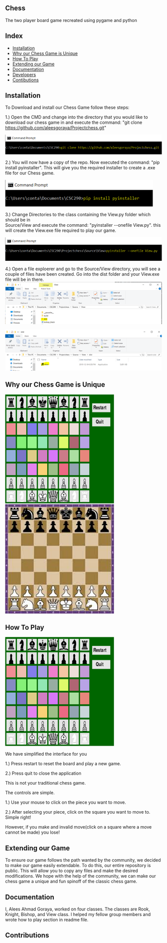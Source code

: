 ## Chess
The two player board game recreated using pygame and python

## Index
- [Installation](https://github.com/aleesgoraya/Projectchess#installation)
- [Why our Chess Game is Unique](https://github.com/aleesgoraya/Projectchess#why-our-chess-game-is-unique)
- [How To Play](https://github.com/aleesgoraya/Projectchess#how-to-play)
- [Extending our Game](https://github.com/aleesgoraya/Projectchess#extending-our-game)
- [Documentation](https://github.com/aleesgoraya/Projectchess#documentation)
- [Developers](https://github.com/aleesgoraya/Projectchess#developers)
- [Contibutions](https://github.com/aleesgoraya/Projectchess#contributions)



## Installation
To Download and install our Chess Game follow these steps:

1.) Open the CMD and change into the directory that you would like to download our chess game in 
and execute the command: "git clone https://github.com/aleesgoraya/Projectchess.git"

<img src="https://raw.githubusercontent.com/aleesgoraya/Projectchess/master/images/install1.PNG"/>

2.) You will now have a copy of the repo. Now executed the command:
"pip install pyinstaller". This will give you the required installer 
to create a .exe file for our Chess game. 

<img src="https://raw.githubusercontent.com/aleesgoraya/Projectchess/master/images/insta.png"/>

3.) Change Directories to the class containing the View.py folder which should be in  
Source/View and execute the command: "pyinstaller --onefile View.py". this will create 
the View.exe file required to play our game.

<img src="https://raw.githubusercontent.com/aleesgoraya/Projectchess/master/images/install2.PNG"/>

4.) Open a file exploerer and go to the Source/View directory, you will see a couple of 
files have been created. Go into the dist folder and your View.exe file will be in there. 
<img src="https://raw.githubusercontent.com/aleesgoraya/Projectchess/master/images/install3.PNG"/>

<img src="https://raw.githubusercontent.com/aleesgoraya/Projectchess/master/images/install4.PNG"/>

## Why our Chess Game is Unique
<img src="https://raw.githubusercontent.com/aleesgoraya/Projectchess/master/images/chessboard.PNG" width="350" height="350"/>       
<img src="https://raw.githubusercontent.com/aleesgoraya/Projectchess/master/images/compchess.png" width="350" height="350"/>

## How To Play
<img src="https://raw.githubusercontent.com/aleesgoraya/Projectchess/master/images/chessboard.PNG" width="350" height="350"/>

We have simplified the interface for you

1.) Press restart to reset the board and play a new game.

2.) Press quit to close the application

This is not your traditional chess game.

The controls are simple.

1.) Use your mouse to click on the piece you want to move.

2.) After selecting your piece, click on the square you want to move to. Simple right!

However, if you make and invalid move(click on a square where a move cannot be made) you lose!


## Extending our Game

To ensure our game follows the path wanted by the community, we decided to make our game easily extendable. To do this, our entire repository is public. This will allow you to copy any files and make the desired modifications. We hope with the help of the community, we can make our chess game a unique and fun spinoff of the classic chess game. 


## Documentation
I, Alees Ahmad Goraya, worked on four classes. The classes are Rook, Knight, Bishop, and View class. I helped my fellow group members and wrote how to play section in readme file.

## Contributions

